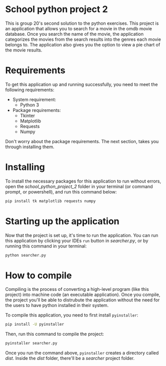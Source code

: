 # School python project 2

This is group 20's second solution to the python exercises. This project is an application that allows you to search for a movie in the omdb movie database. Once you search the name of the movie, the application categorizes the movies from the search results into the genres each movie belongs to. The application also gives you the option to view a pie chart of the movie results.

# Requirements

To get this application up and running successfully, you need to meet the following requirements:
* System requirement:
    * Python 3
* Package requirements:
    * Tkinter
    * Matplotlib
    * Requests
    * Numpy

Don't worry about the package requirements. The next section, takes you through installing them.

# Installing 

To install the necessary packages for this application to run without errors, open the *school_python_project_2* folder in your terminal (or command prompt, or powershell), and run this command below:
```bash
pip install tk matplotlib requests numpy
```

# Starting up the application

Now that the project is set up, it's time to run the application. You can run this application by clicking your IDEs `run` button in *searcher.py*, or by running this command in your terminal:
```bash
python searcher.py
```

# How to compile

Compiling is the process of converting a high-level program (like this project) into machine code (an executable application). Once you compile, the project you'll be able to distrubute the application without the need for the users to have python installed in their system.

To compile this application, you need to first install `pyinstaller`:
```bash
pip install -U pyinstaller
```

Then, run this command to compile the project:
```bash
pyinstaller searcher.py
```

Once you run the command above, `pyinstaller` creates a directory called *dist*. Inside the *dist* folder, there'll be a *searcher* project folder.
